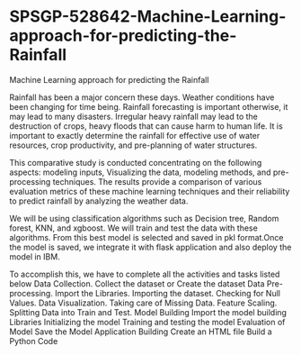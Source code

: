  # SPSGP-528642-Machine-Learning-approach-for-predicting-the-Rainfall
Machine Learning approach for predicting the Rainfall


Rainfall has been a major concern these days. Weather conditions have been changing for time being. Rainfall forecasting is important otherwise, it may lead to many disasters. Irregular heavy rainfall may lead to the destruction of crops, heavy floods that can cause harm to human life. It is important to exactly determine the rainfall for effective use of water resources, crop productivity, and pre-planning of water structures.

This comparative study is conducted concentrating on the following aspects: modeling inputs, Visualizing the data, modeling methods, and pre-processing techniques. The results provide a comparison of various evaluation metrics of these machine learning techniques and their reliability to predict rainfall by analyzing the weather data.

We will be using classification algorithms such as Decision tree, Random forest, KNN, and xgboost. We will train and test the data with these algorithms. From this best model is selected and saved in pkl format.Once the model is saved, we integrate it with flask application and also deploy the model in IBM.

To accomplish this, we have to complete all the activities and tasks listed below
Data Collection.
    Collect the dataset or Create the dataset
Data Pre-processing.
    Import the Libraries.
    Importing the dataset.
    Checking for Null Values.
    Data Visualization.
    Taking care of Missing Data.
    Feature Scaling.
    Splitting Data into Train and Test.
Model Building
    Import the model building Libraries
    Initializing the model
    Training and testing the model
    Evaluation of Model
    Save the Model
Application Building
   Create an HTML file
   Build a Python Code
